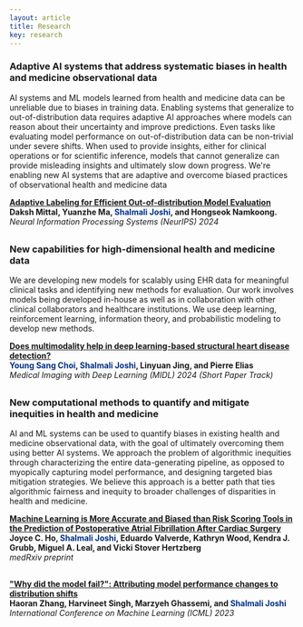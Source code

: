 ```yaml
---
layout: article
title: Research
key: research
---
```



<style>
  .publication {
    display: flex;
    margin-bottom: 30px;
  }

  .publication img {
    width: 500px;
    margin-right: 20px;
    border-radius: 10px;
  }

  .publication .text {
    flex: 1;
  }

  @media (max-width: 800px) {
    .publication {
      flex-direction: column;
    }

    .publication img {
      margin-right: 0;
      margin-bottom: 10px;
      border-radius: 10px;
    }
  }
</style>

<h3>Adaptive AI systems that address systematic biases in health and medicine observational data</h3>

AI systems and ML models learned from health and medicine data can be unreliable due to biases in training data. Enabling systems that generalize to out-of-distribution data requires adaptive AI approaches where models can reason about their uncertainty and improve predictions. Even tasks like evaluating model performance on out-of-distribution data can be non-trivial under severe shifts. When used to provide insights, either for clinical operations or for scientific inference, models that cannot generalize can provide misleading insights and ultimately slow down progress. We're enabling new AI systems that are adaptive and overcome biased practices of observational health and medicine data<br>

<div class="publication">
  <!--img src="assets/images/joshi_aaai_2024.png" alt="Publication Image 1" /-->
  <div class="text">
    <a href="https://openreview.net/pdf?id=uuQQwrjMzb" target="_blank"><strong>Adaptive Labeling for Efficient Out-of-distribution Model Evaluation</strong></a><br>
    <strong>Daksh Mittal, Yuanzhe Ma, <span style="color: #003087;">Shalmali Joshi</span>, and Hongseok Namkoong.</strong><br>
    <i>Neural Information Processing Systems (NeurIPS) 2024</i><br>
  </div>
</div>


<h3>New capabilities for high-dimensional health and medicine data</h3>

We are developing new models for scalably using EHR data for meaningful clinical tasks and identifying new methods for evaluation. Our work involves models being developed in-house as well as in collaboration with other clinical collaborators and healthcare institutions. We use deep learning, reinforcement learning, information theory, and probabilistic modeling to develop new methods.<br>

<div class="publication">
  <div class="text">
    <a href="https://openreview.net/pdf?id=sMiSQP8zmr" target="_blank">
      <strong>Does multimodality help in deep learning-based structural heart disease detection?</strong>
    </a><br>
    <strong><span style="color: #003087;">Young Sang Choi</span>, <span style="color: #003087;">Shalmali Joshi</span>, Linyuan Jing, and Pierre Elias</strong><br>
    <i>Medical Imaging with Deep Learning (MIDL) 2024 (Short Paper Track)</i><br>
  </div>
</div>

<h3>New computational methods to quantify and mitigate inequities in health and medicine</h3>

AI and ML systems can be used to quantify biases in existing health and medicine observational data, with the goal of ultimately overcoming them using better AI systems. We approach the problem of algorithmic inequities through characterizing the entire data-generating pipeline, as opposed to myopically capturing model performance, and designing targeted bias mitigation strategies. We believe this approach is a better path that ties algorithmic fairness and inequity to broader challenges of disparities in health and medicine.<br>

<div class="publication">
  <div class="text">
    <a href="https://www.medrxiv.org/content/10.1101/2024.07.05.24310013v1" target="_blank">
      <strong>Machine Learning is More Accurate and Biased than Risk Scoring Tools in the Prediction of Postoperative Atrial Fibrillation After Cardiac Surgery</strong>
    </a><br>
    <strong>Joyce C. Ho, <span style="color: #003087;">Shalmali Joshi</span>, Eduardo Valverde, Kathryn Wood, Kendra J. Grubb, Miguel A. Leal, and Vicki Stover Hertzberg</strong><br>
    <i>medRxiv preprint</i><br>
  </div>
</div>

<div class="publication">
  <div class="text">
    <a href="https://proceedings.mlr.press/v202/zhang23ai/zhang23ai.pdf" target="_blank">
      <strong>"Why did the model fail?": Attributing model performance changes to distribution shifts</strong>
    </a><br>
    <strong>Haoran Zhang, Harvineet Singh, Marzyeh Ghassemi, and <span style="color: #003087;">Shalmali Joshi</span></strong><br>
    <i>International Conference on Machine Learning (ICML) 2023</i><br>
  </div>
</div>